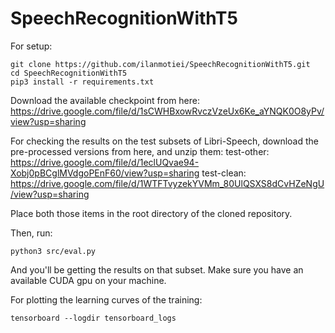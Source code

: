 # SpeechRecognitionWithT5

For setup:

```
git clone https://github.com/ilanmotiei/SpeechRecognitionWithT5.git
cd SpeechRecognitionWithT5
pip3 install -r requirements.txt
```

Download the available checkpoint from here: 
https://drive.google.com/file/d/1sCWHBxowRvczVzeUx6Ke_aYNQK0O8yPv/view?usp=sharing

For checking the results on the test subsets of Libri-Speech, download the pre-processed versions from here, and unzip them:
test-other: https://drive.google.com/file/d/1eclUQvae94-Xobj0pBCglMVdgoPEnF60/view?usp=sharing
test-clean: https://drive.google.com/file/d/1WTFTvyzekYVMm_80UlQSXS8dCvHZeNgU/view?usp=sharing

Place both those items in the root directory of the cloned repository.

Then, run:
```
python3 src/eval.py
```

And you'll be getting the results on that subset.
Make sure you have an available CUDA gpu on your machine.

For plotting the learning curves of the training:
```
tensorboard --logdir tensorboard_logs
```
